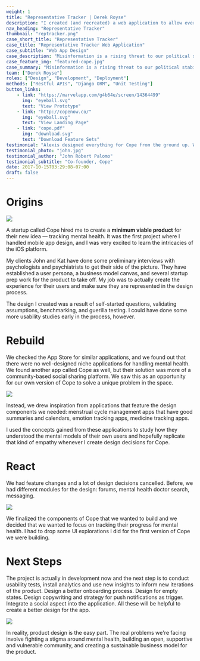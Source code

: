 ```yaml
---
weight: 1
title: "Representative Tracker | Derek Royse"
description: "I created (and recreated) a web application to allow everyone easy access to information about their politicians."
nav_heading: "Representative Tracker"
thumbnail: "reptracker.png"
case_short_title: "Representative Tracker"
case_title: "Representative Tracker Web Application"
case_subtitle: "Web App Design"
case_description: "Misinformation is a rising threat to our political stability. I created a web application to provide everyone with the ability to easily access the truth about their federal, state, and local representatives."
case_feature_img: "featured-cope.jpg"
case_summary: "Misinformation is a rising threat to our political stability. I created a web application to provide everyone with the ability to easily access the truth about their federal, state, and local representatives."
team: ["Derek Royse"]
roles: ["Design", "Development", "Deployment"]
methods: ["Restful APIs", "Django ORM", "Unit Testing"]
button_links:
    - link: "https://marvelapp.com/g4b64e/screen/14364499"
      img: "eyeball.svg"
      text: "View Prototype"
    - link: "http://copenow.co/"
      img: "eyeball.svg"
      text: "View Landing Page"
    - link: "cope.pdf"
      img: "download.svg"
      text: "Download Feature Sets"
testimonial: "Alexis designed everything for Cope from the ground up. What I really like about him is his true understanding and grasp of what makes a great UI great. He knows that the user experience needs a lot of refining from customers and he isn't shy to take feedback even if it's critical. Alexis is one of those rare people who just gets it."
testimonial_photo: "john.jpg"
testimonial_author: "John Robert Palomo"
testimonial_subtitle: "Co-founder, Cope"
date: 2017-10-15T03:29:08-07:00
draft: false
---
```


# Origins

![](//localhost:1313/cope/img/persona.png)

A startup called Cope hired me to create a **minimum viable product**
for their new idea — tracking mental health. It was the first project
where I handled mobile app design, and I was very excited to learn the
intricacies of the iOS platform.

My clients John and Kat have done some preliminary interviews
with psychologists and psychiatrists to get their side of the picture.
They have established a user persona, a business model canvas, and
several startup prep work for the product to take off. My job was to
actually create the experience for their users and make sure they are
represented in the design process.

The design I created was a result of self-started questions,
validating assumptions, benchmarking,  and guerilla testing. I could
have done some more usability studies early in the process, however.

# Rebuild

We checked the App Store for similar applications, and we found
out that there were no well-designed niche applications for handling
mental health. We found another app called Cope as well, but their
solution was more of a community-based social sharing platform. We saw
this as an opportunity for our own version of Cope to solve a unique
problem in the space.

![](//localhost:1313/cope/img/competition-cope.jpg)

Instead, we drew inspiration from applications that feature the
design components we needed: menstrual cycle management apps that have
good summaries and calendars, emotion tracking apps, medicine tracking apps.

I used the concepts gained from these applications to study how
they understood the mental models of their own users and hopefully
replicate that kind of empathy whenever I create design decisions for Cope.

# React

We had feature changes and a lot of design decisions cancelled.
Before, we had different modules for the design: forums, mental health
doctor search, messaging.

![](//localhost:1313/cope/img/discarded.jpg)

We finalized the components of Cope that we wanted to build and
we decided that we wanted to focus on tracking their progress for
mental health. I had to drop some UI explorations I did for the first
version of Cope we were building.
            
# Next Steps

The project is actually in development now and the next step is
to conduct usability tests, install analytics and use new insights to
inform new iterations of the product. Design a better onboarding
process. Design for empty states. Design copywriting and strategy for
push notifications as trigger. Integrate a social aspect into the
application. All these will be helpful to create a better design for the app.
            
![](//localhost:1313/cope/img/cope-final.png)

In reality, product design is the easy part. The real problems
we're facing involve fighting a stigma around mental health, building an
open, supportive and vulnerable community, and creating a sustainable
business model for the product.